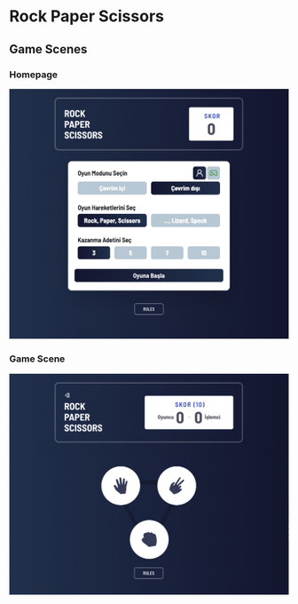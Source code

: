 # Rock Paper Scissors

## Game Scenes

### Homepage

<img src="public/readme/ekran 1.jpg" alt="Homepage" title="Homepage" />

### Game Scene

<img src="public/readme/ekran-2.jpg" alt="Game Scene" title="Game Scene" />
